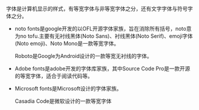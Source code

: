 字体是计算机显示的样式，有等宽字体与非等宽字体之分，还有文字字体与符号字体之分。

* noto fonts是google开发的以OFL开源字体家族，旨在消除所有括号，noto意为no tofu.主要有无衬线黑体(Noto Sans)、衬线黑体(Noto Serif)、emoji字体(Noto emoji)、Noto Mono是一款等宽字体。
  
  Roboto是Google为Android设计的一款等宽无衬线的字体。

* Adobe fonts是adobe开发的字体库家族，其中Source Code Pro是一款开源的等宽字体，适合于阅读代码等。


* Microsoft fonts是Microsoft设计的字体家族。
  
  Casadia Code是微软设计的一款等宽字体
